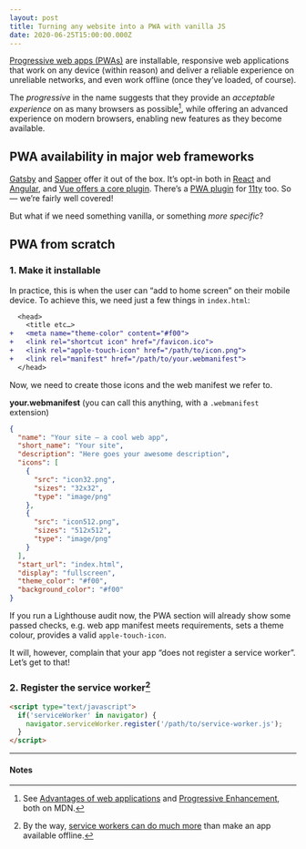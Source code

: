 ```yaml
---
layout: post
title: Turning any website into a PWA with vanilla JS
date: 2020-06-25T15:00:00.000Z
---
```


[Progressive web apps (PWAs)](https://developer.mozilla.org/en-US/docs/Web/Progressive_web_apps) are installable, responsive web applications that work on any device (within reason) and deliver a reliable experience on unreliable networks, and even work offline (once they’ve loaded, of course).

The _progressive_ in the name suggests that they provide an _acceptable experience_ on as many browsers as possible[^1], while offering an advanced experience on modern browsers, enabling new features as they become available.

## PWA availability in major web frameworks
[Gatsby](https://www.gatsbyjs.org/docs/progressive-web-app/) and [Sapper](https://sapper.svelte.dev/docs#Deploying_service_workers) offer it out of the box. It’s opt-in both in [React](https://create-react-app.dev/docs/making-a-progressive-web-app/) and [Angular](https://angular.io/api/service-worker), and [Vue offers a core plugin](https://cli.vuejs.org/core-plugins/pwa.html). There’s a [PWA plugin](https://github.com/okitavera/eleventy-plugin-pwa) for [11ty](https://11ty.dev) too. So — we’re fairly well covered!

But what if we need something vanilla, or something _more specific_?

## PWA from scratch

### 1. Make it installable

In practice, this is when the user can “add to home screen” on their mobile device. To achieve this, we need just a few things in `index.html`:

```diff
  <head>
    <title etc…>
+   <meta name="theme-color" content="#f00">
+   <link rel="shortcut icon" href="/favicon.ico">
+   <link rel="apple-touch-icon" href="/path/to/icon.png">
+   <link rel="manifest" href="/path/to/your.webmanifest">
  </head>
```

Now, we need to create those icons and the web manifest we refer to.

__your.webmanifest__ (you can call this anything, with a `.webmanifest` extension)

```json
{
  "name": "Your site – a cool web app",
  "short_name": "Your site",
  "description": "Here goes your awesome description",
  "icons": [
    {
      "src": "icon32.png",
      "sizes": "32x32",
      "type": "image/png"
    },
    {
      "src": "icon512.png",
      "sizes": "512x512",
      "type": "image/png"
    }
  ],
  "start_url": "index.html",
  "display": "fullscreen",
  "theme_color": "#f00",
  "background_color": "#f00"
}
```

If you run a Lighthouse audit now, the PWA section will already show some passed checks, e.g. web app manifest meets requirements, sets a theme colour, provides a valid `apple-touch-icon`. 

It will, however, complain that your app “does not register a service worker”. Let’s get to that!

### 2. Register the service worker[^2]

```html
<script type="text/javascript">
  if('serviceWorker' in navigator) {
    navigator.serviceWorker.register('/path/to/service-worker.js');
  }
</script>
```

- - -

#### Notes

[^1]: See [Advantages of web applications](https://developer.mozilla.org/en-US/docs/Web/Progressive_web_apps/Introduction#Advantages_of_web_applications) and [Progressive Enhancement](https://developer.mozilla.org/en-US/docs/Glossary/Progressive_Enhancement), both on MDN.
[^2]: By the way, [service workers can do much more](https://developer.mozilla.org/en-US/docs/Web/API/Service_Worker_API) than make an app available offline.
